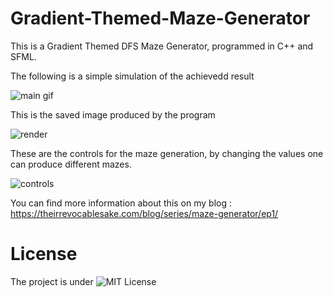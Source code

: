 # Gradient-Themed-Maze-Generator

This is a Gradient Themed DFS Maze Generator, programmed in C++ and SFML.

The following is a simple simulation of the achievedd result

![main gif](https://github.com/irrevocablesake/Gradient-Themed-Maze-Generator/blob/master/images/main_gif.gif)

This is the saved image produced by the program

![render](https://github.com/irrevocablesake/Gradient-Themed-Maze-Generator/blob/master/images/render.png)

These are the controls for the maze generation, by changing the values one can produce different mazes.

![controls](https://github.com/irrevocablesake/Gradient-Themed-Maze-Generator/blob/master/images/controls.png)

You can find more information about this on my blog : https://theirrevocablesake.com/blog/series/maze-generator/ep1/

# License

The project is under ![MIT License]()

